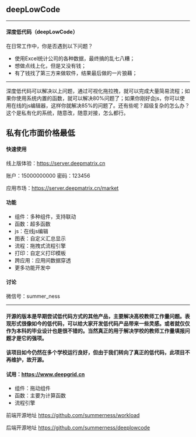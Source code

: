 ## deepLowCode
----
#### 深度低代码（deepLowCode）
在日常工作中，你是否遇到以下问题？

 - 使用Excel统计公司的各种数据，最终搞的乱七八糟；
 - 想做点线上化，但是又没有钱；
 - 有了钱找了第三方来做软件，结果最后做的一片狼藉；
--- 
 深度低代码可以解决以上问题，通过可视化拖拉拽，就可以完成大量简易流程；如果你使用系统内置的函数，就可以解决80%问题了；如果你刚好会js，你可以使用在线的js编辑器，这样你就解决85%的问题了。还有些呢？超级复杂的怎么办？这个是私有化的系统，随意改，随意对接，怎么都行。
 
**私有化市面价格最低**
---
#### 快速使用
线上版体验：<https://server.deepmatrix.cn>

账户：15000000000 密码：123456

应用市场：<https://server.deepmatrix.cn/market>

#### 功能

 - 组件：多种组件，支持联动
 - 函数：超多函数
 - js：在线js编辑
 - 图表：自定义汇总显示
 - 流程：拖拽式流程引擎
 - 打印：自定义打印模板
 - 跨应用：应用间数据穿透
 - 更多功能开发中

#### 讨论
微信号：summer_ness

--------

#### 开源的版本是早期尝试低代码方式的其他产品，主要解决高校教师工作量问题。表现形式很像如今的低代码，可以给大家开发低代码产品带来一些灵感。或者就仅仅作为本科的毕业设计也是很不错的。当然真正的用于解决学校的教师工作量填报问题才是它的强项。
#### 该项目如今仍然在多个学校运行良好，但由于我们转向了真正的低代码，此项目不再维护，故开源。
#### 试用：<https://www.deepgrid.cn>

- 组件：拖动组件
- 函数：主要为计算函数
- 流程引擎

前端开源地址 <https://github.com/summerness/workload>

后端开源地址 <https://github.com/summerness/deeplowcode>


